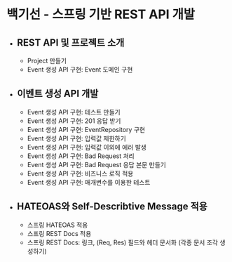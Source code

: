 # 백기선 - 스프링 기반 REST API 개발
- REST API 및 프로젝트 소개
  -
  - Project 만들기
  - Event 생성 API 구현: Event 도메인 구현
- 이벤트 생성 API 개발
  - 
  - Event 생성 API 구현: 테스트 만들기
  - Event 생성 API 구현: 201 응답 받기
  - Event 생성 API 구현: EventRepository 구현
  - Event 생성 API 구현: 입력값 제한하기
  - Event 생성 API 구현: 입력값 이외에 에러 발생
  - Event 생성 API 구현: Bad Request 처리
  - Event 생성 API 구현: Bad Request 응답 본문 만들기
  - Event 생성 API 구현: 비즈니스 로직 적용
  - Event 생성 API 구현: 매개변수를 이용한 테스트
- HATEOAS와 Self-Describtive Message 적용
  -
  - 스프링 HATEOAS 적용
  - 스프링 REST Docs 적용
  - 스프링 REST Docs: 링크, (Req, Res) 필드와 헤더 문서화 (각종 문서 조각 생성하기)